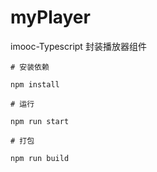 # myPlayer
imooc-Typescript 封装播放器组件


```
# 安装依赖

npm install

# 运行

npm run start

# 打包

npm run build
```
